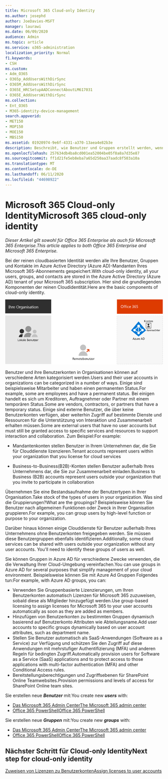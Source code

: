 ```yaml
---
title: Microsoft 365 Cloud-only Identity
ms.author: josephd
author: JoeDavies-MSFT
manager: laurawi
ms.date: 06/09/2020
audience: Admin
ms.topic: article
ms.service: o365-administration
localization_priority: Normal
f1.keywords:
- CSH
ms.custom:
- Adm_O365
- O365p_AddUsersWithDirSync
- O365M_AddUsersWithDirSync
- O365E_HRCSetupAADConnectAboutLM617031
- O365E_AddUsersWithDirSync
ms.collection:
- Ent_O365
- M365-identity-device-management
search.appverid:
- MET150
- MOP150
- MOE150
- MBS150
ms.assetid: 01920974-9e6f-4331-a370-13aea4e82b3e
description: Beschreibt, wie Benutzer und Gruppen erstellt werden, wenn Ihr Microsoft 365-Abonnement nur eine Cloud-Identität verwendet.
ms.openlocfilehash: 257634db4ba8cd001ea52004be05f8a8a7d35e87
ms.sourcegitcommit: ff1d21fe5eb8eba7a65d250aa37aadc8f503a10a
ms.translationtype: MT
ms.contentlocale: de-DE
ms.lasthandoff: 06/11/2020
ms.locfileid: "44698922"
---
```

# <a name="microsoft-365-cloud-only-identity"></a><span data-ttu-id="670c3-103">Microsoft 365 Cloud-only Identity</span><span class="sxs-lookup"><span data-stu-id="670c3-103">Microsoft 365 cloud-only identity</span></span>

<span data-ttu-id="670c3-104">*Dieser Artikel gilt sowohl für Office 365 Enterprise als auch für Microsoft 365 Enterprise.*</span><span class="sxs-lookup"><span data-stu-id="670c3-104">*This article applies to both Office 365 Enterprise and Microsoft 365 Enterprise.*</span></span>

<span data-ttu-id="670c3-105">Bei der reinen cloudbasierten Identität werden alle Ihre Benutzer, Gruppen und Kontakte im Azure Active Directory (Azure AD)-Mandanten Ihres Microsoft 365-Abonnements gespeichert.</span><span class="sxs-lookup"><span data-stu-id="670c3-105">With cloud-only identity, all your users, groups, and contacts are stored in the Azure Active Directory (Azure AD) tenant of your Microsoft 365 subscription.</span></span> <span data-ttu-id="670c3-106">Hier sind die grundlegenden Komponenten der reinen Cloudidentität.</span><span class="sxs-lookup"><span data-stu-id="670c3-106">Here are the basic components of cloud-only identity.</span></span>
 
![Die grundlegenden Komponenten von Cloud-only Identity](./media/about-office-365-identity/cloud-only-identity.png)

<span data-ttu-id="670c3-108">Benutzer und ihre Benutzerkonten in Organisationen können auf verschiedene Arten kategorisiert werden.</span><span class="sxs-lookup"><span data-stu-id="670c3-108">Users and their user accounts in organizations can be categorized in a number of ways.</span></span> <span data-ttu-id="670c3-109">Einige sind beispielsweise Mitarbeiter und haben einen permanenten Status.</span><span class="sxs-lookup"><span data-stu-id="670c3-109">For example, some are employees and have a permanent status.</span></span> <span data-ttu-id="670c3-110">Bei einigen handelt es sich um Kreditoren, Auftragnehmer oder Partner mit einem temporären Status.</span><span class="sxs-lookup"><span data-stu-id="670c3-110">Some are vendors, contractors, or partners that have a temporary status.</span></span> <span data-ttu-id="670c3-111">Einige sind externe Benutzer, die über keine Benutzerkonten verfügen, aber weiterhin Zugriff auf bestimmte Dienste und Ressourcen für die Unterstützung von Interaktion und Zusammenarbeit erhalten müssen.</span><span class="sxs-lookup"><span data-stu-id="670c3-111">Some are external users that have no user accounts but must still be granted access to specific services and resources to support interaction and collaboration.</span></span> <span data-ttu-id="670c3-112">Zum Beispiel:</span><span class="sxs-lookup"><span data-stu-id="670c3-112">For example:</span></span>

- <span data-ttu-id="670c3-113">Mandantenkonten stellen Benutzer in Ihrem Unternehmen dar, die Sie für Clouddienste lizenzieren.</span><span class="sxs-lookup"><span data-stu-id="670c3-113">Tenant accounts represent users within your organization that you license for cloud services</span></span>

- <span data-ttu-id="670c3-114">Business-to-Business(B2B)-Konten stellen Benutzer außerhalb Ihres Unternehmens dar, die Sie zur Zusammenarbeit einladen.</span><span class="sxs-lookup"><span data-stu-id="670c3-114">Business to Business (B2B) accounts represent users outside your organization that you invite to participate in collaboration</span></span>

<span data-ttu-id="670c3-115">Übernehmen Sie eine Bestandsaufnahme der Benutzertypen in Ihrer Organisation.</span><span class="sxs-lookup"><span data-stu-id="670c3-115">Take stock of the types of users in your organization.</span></span> <span data-ttu-id="670c3-116">Was sind die Gruppierungen?</span><span class="sxs-lookup"><span data-stu-id="670c3-116">What are the groupings?</span></span> <span data-ttu-id="670c3-117">Beispielsweise können Sie Benutzer nach allgemeinen Funktionen oder Zweck in Ihrer Organisation gruppieren.</span><span class="sxs-lookup"><span data-stu-id="670c3-117">For example, you can group users by high-level function or purpose to your organization.</span></span>

<span data-ttu-id="670c3-p104">Darüber hinaus können einige Clouddienste für Benutzer außerhalb Ihres Unternehmens ohne Benutzerkonten freigegeben werden. Sie müssen diese Benutzergruppen ebenfalls identifizieren.</span><span class="sxs-lookup"><span data-stu-id="670c3-p104">Additionally, some cloud services can be shared with users outside your organization without any user accounts. You'll need to identify these groups of users as well.</span></span>

<span data-ttu-id="670c3-120">Sie können Gruppen in Azure AD für verschiedene Zwecke verwenden, die die Verwaltung Ihrer Cloud-Umgebung vereinfachen.</span><span class="sxs-lookup"><span data-stu-id="670c3-120">You can use groups in Azure AD for several purposes that simplify management of your cloud environment.</span></span> <span data-ttu-id="670c3-121">Beispielsweise können Sie mit Azure Ad Gruppen Folgendes tun:</span><span class="sxs-lookup"><span data-stu-id="670c3-121">For example, with Azure AD groups, you can:</span></span>

- <span data-ttu-id="670c3-122">Verwenden Sie Gruppenbasierte Lizenzierungen, um Ihren Benutzerkonten automatisch Lizenzen für Microsoft 365 zuzuweisen, sobald diese als Mitglieder hinzugefügt werden.</span><span class="sxs-lookup"><span data-stu-id="670c3-122">Use group-based licensing to assign licenses for Microsoft 365 to your user accounts automatically as soon as they are added as members.</span></span>
- <span data-ttu-id="670c3-123">Hinzufügen von Benutzerkonten zu bestimmten Gruppen dynamisch basierend auf Benutzerkonto Attributen wie Abteilungsname.</span><span class="sxs-lookup"><span data-stu-id="670c3-123">Add user accounts to specific groups dynamically based on user account attributes, such as department name.</span></span>
- <span data-ttu-id="670c3-124">Stellen Sie Benutzer automatisch als SaaS-Anwendungen (Software as a Service) zur Verfügung und schützen Sie den Zugriff auf diese Anwendungen mit mehrstufiger Authentifizierung (MFA) und anderen Regeln für bedingten Zugriff.</span><span class="sxs-lookup"><span data-stu-id="670c3-124">Automatically provision users for Software as a Service (SaaS) applications and to protect access to those applications with multi-factor authentication (MFA) and other Conditional Access rules.</span></span>
- <span data-ttu-id="670c3-125">Bereitstellungsberechtigungen und Zugriffsebenen für SharePoint Online Teamwebsites.</span><span class="sxs-lookup"><span data-stu-id="670c3-125">Provision permissions and levels of access for SharePoint Online team sites.</span></span>

<span data-ttu-id="670c3-126">Sie erstellen neue ***Benutzer*** mit:</span><span class="sxs-lookup"><span data-stu-id="670c3-126">You create new ***users*** with:</span></span>

- [<span data-ttu-id="670c3-127">Das Microsoft 365 Admin Center</span><span class="sxs-lookup"><span data-stu-id="670c3-127">The Microsoft 365 admin center</span></span>](https://docs.microsoft.com/office365/admin/add-users/add-users)
- [<span data-ttu-id="670c3-128">Office 365 PowerShell</span><span class="sxs-lookup"><span data-stu-id="670c3-128">Office 365 PowerShell</span></span>](https://docs.microsoft.com/office365/enterprise/powershell/create-user-accounts-with-office-365-powershell)

<span data-ttu-id="670c3-129">Sie erstellen neue ***Gruppen*** mit:</span><span class="sxs-lookup"><span data-stu-id="670c3-129">You create new ***groups*** with:</span></span>

- [<span data-ttu-id="670c3-130">Das Microsoft 365 Admin Center</span><span class="sxs-lookup"><span data-stu-id="670c3-130">The Microsoft 365 admin center</span></span>](https://docs.microsoft.com/office365/admin/create-groups/create-groups)
- [<span data-ttu-id="670c3-131">Office 365 PowerShell</span><span class="sxs-lookup"><span data-stu-id="670c3-131">Office 365 PowerShell</span></span>](https://docs.microsoft.com/office365/enterprise/powershell/manage-office-365-groups-with-powershell)


## <a name="next-step-for-cloud-only-identity"></a><span data-ttu-id="670c3-132">Nächster Schritt für Cloud-only Identity</span><span class="sxs-lookup"><span data-stu-id="670c3-132">Next step for cloud-only identity</span></span>

[<span data-ttu-id="670c3-133">Zuweisen von Lizenzen zu Benutzerkonten</span><span class="sxs-lookup"><span data-stu-id="670c3-133">Assign licenses to user accounts</span></span>](assign-licenses-to-user-accounts.md)
